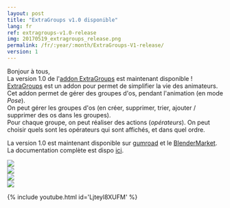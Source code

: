```yaml
---
layout: post
title: "ExtraGroups v1.0 disponible"
lang: fr
ref: extragroups-v1.0-release
img: 20170519_extragroups_release.png
permalink: /fr/:year/:month/ExtraGroups-V1-release/
version: 1
---
```


Bonjour à tous,  
La version 1.0 de l'[addon ExtraGroups][1] est maintenant disponible !  
[ExtraGroups][1] est un addon pour permet de simplifier la vie des animateurs.  
Cet addon permet de gérer des groupes d'os, pendant l'animation (en mode _Pose_).  
On peut gérer les groupes d'os (en créer, supprimer, trier, ajouter / supprimer des os dans les groupes).  
Pour chaque groupe, on peut réaliser des actions (_opérateurs_). On peut choisir quels sont les opérateurs qui sont affichés, et dans quel ordre.  

La version 1.0 est maintenant disponible sur [gumroad][2] et le [BlenderMarket][3].  
La documentation complète est dispo [ici][2].

![][5]  
![][6]  
![][7]  
![][8]  

{% include youtube.html id='Ljteyl8XUFM' %}

[1]: {{site.base_url}}/fr/tools/ExtraGroups/
[2]: https://gumroad.com/l/ExtraGroups
[3]: https://blendermarket.com/products/extragroups
[5]: {{site.base_url}}/assets/img/ExtraGroups/popup.png
[6]: {{site.base_url}}/assets/img/ExtraGroups/manage_groups.png
[7]: {{site.base_url}}/assets/img/ExtraGroups/manage_operator.png
[8]: {{site.base_url}}/assets/img/ExtraGroups/manage_event.png
